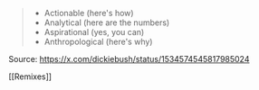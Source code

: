 > - Actionable (here's how)
> - Analytical (here are the numbers)
> - Aspirational (yes, you can)
> - Anthropological (here's why)

Source: https://x.com/dickiebush/status/1534574545817985024

[[Remixes]]
